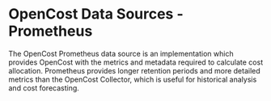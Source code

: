 # OpenCost Data Sources - Prometheus

The OpenCost Prometheus data source is an implementation which provides OpenCost with the metrics and metadata required to calculate cost allocation. Prometheus provides longer retention periods and more detailed metrics than the OpenCost Collector, which is useful for historical analysis and cost forecasting.